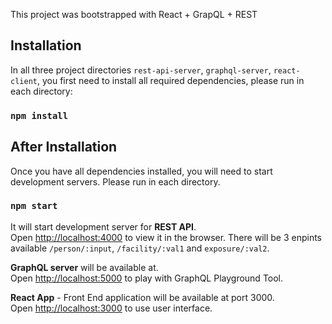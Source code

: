 This project was bootstrapped with React + GrapQL + REST

## Installation

In all three project directories `rest-api-server`, `graphql-server`, `react-client`, you first need to install all required dependencies, please run in each directory:

### `npm install`

## After Installation

Once you have all dependencies installed, you will need to start development servers. Please run in each directory.

### `npm start`

It will start development server for **REST API**.<br />
Open [http://localhost:4000](http://localhost:4000) to view it in the browser. There will be 3 enpints available `/person/:input`, `/facility/:val1` and `exposure/:val2`.

**GraphQL server** will be available at.<br />
Open [http://localhost:5000](http://localhost:5000) to play with GraphQL Playground Tool.

**React App** - Front End application will be available at port 3000.<br />
Open [http://localhost:3000](http://localhost:3000) to use user interface.
